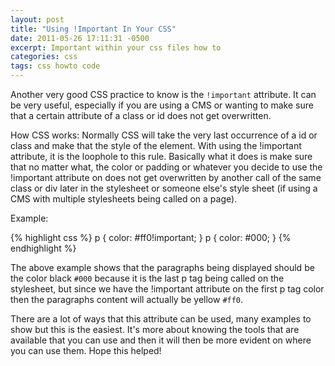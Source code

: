 ```yaml
---
layout: post
title: "Using !Important In Your CSS"
date: 2011-05-26 17:11:31 -0500
excerpt: Important within your css files how to
categories: css
tags: css howto code
---
```

Another very good CSS practice to know is the `!important` attribute. It can be very useful, especially if you are using a CMS or wanting to make sure that a certain attribute of a class or id does not get overwritten.  

How CSS works: Normally CSS will take the very last occurrence of a id or class and make that the style of the element. With using the !important attribute, it is the loophole to this rule. Basically what it does is make sure that no matter what, the color or padding or whatever you decide to use the !important attribute on does not get overwritten by another call of the same class or div later in the stylesheet or someone else's style sheet (if using a CMS with multiple stylesheets being called on a page).  

Example:

{% highlight css %}
p {
  color: #ff0!important;
}
p {
  color: #000;
}
{% endhighlight %}

The above example shows that the paragraphs being displayed should be the color black `#000` because it is the last p tag being called on the stylesheet, but since we have the !important attribute on the first p tag color then the paragraphs content will actually be yellow `#ff0`.  

There are a lot of ways that this attribute can be used, many examples to show but this is the easiest. It's more about knowing the tools that are available that you can use and then it will then be more evident on where you can use them. Hope this helped!  
